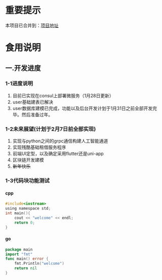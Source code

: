 # 重要提示
本项目已合并到：[项目地址](https://github.com/PonyWilliam/DevicesManager)
# 食用说明
## 一.开发进度
### 1-1进度说明
1. 目前已实现在consul上部署微服务（1月28日更新）
2. user基础建表已解决
3. user数据库建模已完成，功能以及后台开发计划于1月31日之前全部开发完毕。然后准备过年。
### 1-2未来展望(计划于2月7日前全部实现)
1. 实现与python之间的grpc通信构建人工智能通道
2. 实现残酷基础租借服务程序
3. 前端UI定型，以及确定采用flutter还是uni-app
4. 区块链开发建模  
5. ~~新年快乐~~
### 1-3代码块功能测试
#### cpp
```C
#include<iostream>
using namespace std;
int main(){
    cout << "welcome" << endl;
    return 0;
}
```
#### go
```go
package main
import "fmt"
func main() error {
	fmt.Println("welcome")
	return nil
}
```
